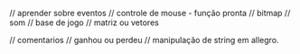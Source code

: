 // aprender sobre eventos
// controle de mouse - função pronta
// bitmap
// som
// base de jogo
// matriz ou vetores

// comentarios
// ganhou ou perdeu
// manipulação de string em allegro.

